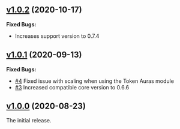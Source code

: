 ## [v1.0.2](https://github.com/illandril/FoundryVTT-token-hud-scale/releases/tag/v1.0.2) (2020-10-17)
**Fixed Bugs:**
* Increases support version to 0.7.4

## [v1.0.1](https://github.com/illandril/FoundryVTT-token-hud-scale/releases/tag/v1.0.1) (2020-09-13)
**Fixed Bugs:**
* [\#4](https://github.com/illandril/FoundryVTT-token-hud-scale/issues/4) Fixed issue with scaling when using the Token Auras module
* [\#3](https://github.com/illandril/FoundryVTT-token-hud-scale/issues/3) Increased compatible core version to 0.6.6

## [v1.0.0](https://github.com/illandril/FoundryVTT-token-hud-scale/releases/tag/v1.0.0) (2020-08-23)
The initial release.
